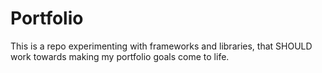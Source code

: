 # Portfolio
This is a repo experimenting with frameworks and libraries, that SHOULD work towards making my portfolio goals come to life.
